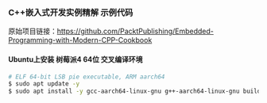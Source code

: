 ### C++嵌入式开发实例精解 示例代码

原始项目链接：<https://github.com/PacktPublishing/Embedded-Programming-with-Modern-CPP-Cookbook>

#### Ubuntu上安装 树莓派4 64位 交叉编译环境

```bash
# ELF 64-bit LSB pie executable, ARM aarch64
$ sudo apt update -y
$ sudo apt install -y gcc-aarch64-linux-gnu g++-aarch64-linux-gnu build-essential
```


